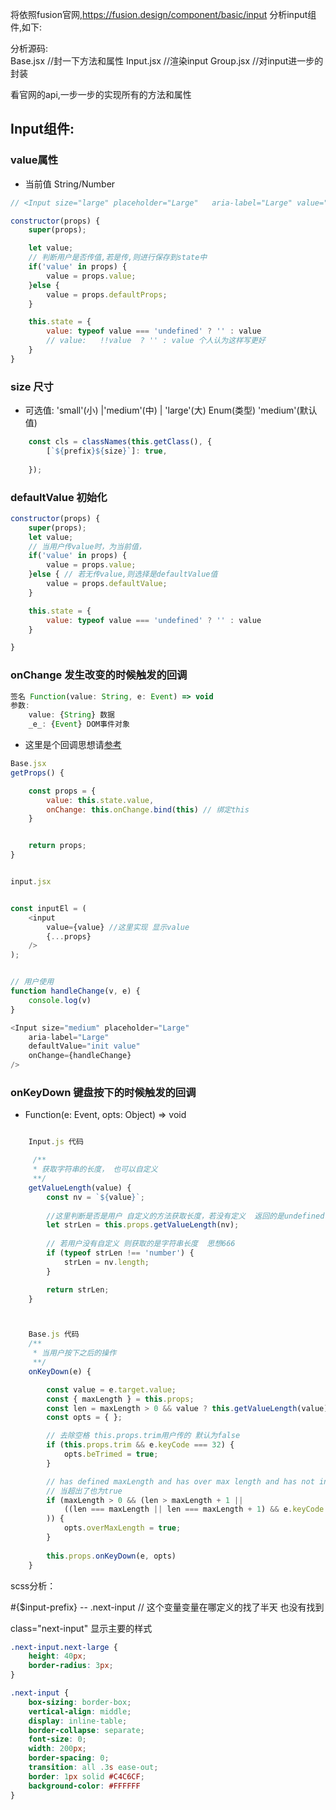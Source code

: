 



将依照fusion官网,https://fusion.design/component/basic/input
分析input组件,如下:

分析源码:  
  Base.jsx  //封一下方法和属性
  Input.jsx //渲染input
  Group.jsx //对input进一步的封装

看官网的api,一步一步的实现所有的方法和属性

## Input组件:

### value属性 
* 当前值	String/Number


```js
// <Input size="large" placeholder="Large"   aria-label="Large" value="this is input" />

constructor(props) {
    super(props);

    let value;
    // 判断用户是否传值,若是传,则进行保存到state中
    if('value' in props) {
        value = props.value;
    }else {
        value = props.defaultProps;
    }

    this.state = {
        value: typeof value === 'undefined' ? '' : value
        // value:   !!value  ? '' : value 个人认为这样写更好
    }
}
```

### size	尺寸

* 可选值: 'small'(小) |'medium'(中) | 'large'(大)	Enum(类型)	'medium'(默认值)


```js
    const cls = classNames(this.getClass(), {
        [`${prefix}${size}`]: true,
        
    });
```

### defaultValue 初始化


```js
constructor(props) {
    super(props);
    let value;
    // 当用户传value时，为当前值，
    if('value' in props) {
        value = props.value;
    }else { // 若无传value,则选择是defaultValue值
        value = props.defaultValue;
    }

    this.state = {
        value: typeof value === 'undefined' ? '' : value
    }

}
```


### onChange 发生改变的时候触发的回调

```js
签名 Function(value: String, e: Event) => void
参数:
    value: {String} 数据
    _e_: {Event} DOM事件对象
```

* 这里是个回调思想请[参考](https://blog.csdn.net/qq_30638831/article/details/89155823)


```js
Base.jsx
getProps() {

    const props = {
        value: this.state.value,
        onChange: this.onChange.bind(this) // 绑定this
    }


    return props;
}


input.jsx


const inputEl = (
    <input 
        value={value} //这里实现 显示value
        {...props}
    />
);


// 用户使用
function handleChange(v, e) {
    console.log(v)
}

<Input size="medium" placeholder="Large"   
    aria-label="Large" 
    defaultValue="init value"
    onChange={handleChange}
/>


```

### onKeyDown 键盘按下的时候触发的回调
* Function(e: Event, opts: Object) => void



```js

    Input.js 代码

     /**
     * 获取字符串的长度， 也可以自定义
     **/
    getValueLength(value) {
        const nv = `${value}`;
        
        //这里判断是否是用户 自定义的方法获取长度，若没有定义  返回的是undefined
        let strLen = this.props.getValueLength(nv);
    
        // 若用户没有自定义 则获取的是字符串长度  思想666
        if (typeof strLen !== 'number') {
            strLen = nv.length;
        }

        return strLen;
    }



    Base.js 代码
    /**
     * 当用户按下之后的操作
     **/
    onKeyDown(e) {

        const value = e.target.value;
        const { maxLength } = this.props;
        const len = maxLength > 0 && value ? this.getValueLength(value) : 0;  // 获取当前的最大长度
        const opts = { };

        // 去除空格 this.props.trim用户传的 默认为false
        if (this.props.trim && e.keyCode === 32) {
            opts.beTrimed = true;
        }

        // has defined maxLength and has over max length and has not input backspace and delete
        // 当超出了也为true
        if (maxLength > 0 && (len > maxLength + 1 ||
            ((len === maxLength || len === maxLength + 1) && e.keyCode !== 8 && e.keyCode !== 46)
        )) {
            opts.overMaxLength = true;
        }
 
        this.props.onKeyDown(e, opts)
    }
```







scss分析：

#{$input-prefix}  --  .next-input  // 这个变量变量在哪定义的找了半天 也没有找到


class="next-input"  显示主要的样式
```css
.next-input.next-large {
    height: 40px;
    border-radius: 3px;
}

.next-input {
    box-sizing: border-box;
    vertical-align: middle;
    display: inline-table;
    border-collapse: separate;
    font-size: 0;
    width: 200px;
    border-spacing: 0;
    transition: all .3s ease-out;
    border: 1px solid #C4C6CF;
    background-color: #FFFFFF
}

```





